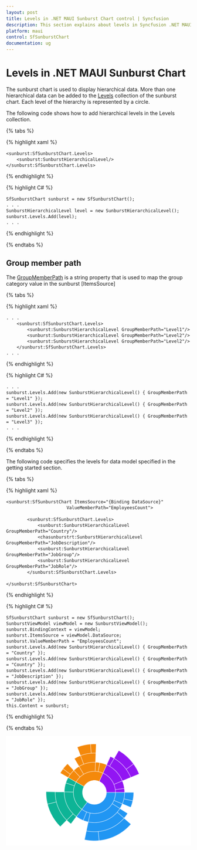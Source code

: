 ```yaml
---
layout: post
title: Levels in .NET MAUI Sunburst Chart control | Syncfusion
description: This section explains about levels in Syncfusion .NET MAUI Sunburst Chart control.
platform: maui
control: SfSunburstChart
documentation: ug
---
```


# Levels in .NET MAUI Sunburst Chart

The sunburst chart is used to display hierarchical data. More than one hierarchical data can be added to the [Levels]() collection of the sunburst chart. Each level of the hierarchy is represented by a circle.

The following code shows how to add hierarchical levels in the Levels collection.

{% tabs %} 

{% highlight xaml %}
 
    <sunburst:SfSunburstChart.Levels>
        <sunburst:SunburstHierarchicalLevel/>
    </sunburst:SfSunburstChart.Levels>

{% endhighlight %}

{% highlight C# %}

    SfSunburstChart sunburst = new SfSunburstChart();
    . . . 
    SunburstHierarchicalLevel level = new SunburstHierarchicalLevel();
    sunburst.Levels.Add(level);
    . . .

{% endhighlight %}

{% endtabs %}

## Group member path

The [GroupMemberPath]() is a string property that is used to map the group category value in the sunburst [ItemsSource]

{% tabs %} 

{% highlight xaml %}

    . . .
        <sunburst:SfSunburstChart.Levels>
            <sunburst:SunburstHierarchicalLevel GroupMemberPath="Level1"/>
            <sunburst:SunburstHierarchicalLevel GroupMemberPath="Level2"/>
            <sunburst:SunburstHierarchicalLevel GroupMemberPath="Level2"/>
        </sunburst:SfSunburstChart.Levels>
    . . .
 
{% endhighlight %}

{% highlight C# %}

    . . .
    sunburst.Levels.Add(new SunburstHierarchicalLevel() { GroupMemberPath = "Level1" });
    sunburst.Levels.Add(new SunburstHierarchicalLevel() { GroupMemberPath = "Level2" });
    sunburst.Levels.Add(new SunburstHierarchicalLevel() { GroupMemberPath = "Level3" });
    . . .

{% endhighlight %}

{% endtabs %}

The following code specifies the levels for data model specified in the getting started section.

{% tabs %} 

{% highlight xaml %}

    <sunburst:SfSunburstChart ItemsSource="{Binding DataSource}" 
                           ValueMemberPath="EmployeesCount">

            <sunburst:SfSunburstChart.Levels>
                <sunburst:SunburstHierarchicalLevel GroupMemberPath="Country"/>
                <chasunburstrt:SunburstHierarchicalLevel GroupMemberPath="JobDescription"/>
                <sunburst:SunburstHierarchicalLevel GroupMemberPath="JobGroup"/>
                <sunburst:SunburstHierarchicalLevel GroupMemberPath="JobRole"/>
            </sunburst:SfSunburstChart.Levels>

    </sunburst:SfSunburstChart>
 
{% endhighlight %}

{% highlight C# %}

    SfSunburstChart sunburst = new SfSunburstChart();
    SunburstViewModel viewModel = new SunburstViewModel();
    sunburst.BindingContext = viewModel;
    sunburst.ItemsSource = viewModel.DataSource;
    sunburst.ValueMemberPath = "EmployeesCount";
    sunburst.Levels.Add(new SunburstHierarchicalLevel() { GroupMemberPath = "Country" });
    sunburst.Levels.Add(new SunburstHierarchicalLevel() { GroupMemberPath = "Country" });
    sunburst.Levels.Add(new SunburstHierarchicalLevel() { GroupMemberPath = "JobDescription" });
    sunburst.Levels.Add(new SunburstHierarchicalLevel() { GroupMemberPath = "JobGroup" });
    sunburst.Levels.Add(new SunburstHierarchicalLevel() { GroupMemberPath = "JobRole" });
    this.Content = sunburst;

{% endhighlight %}

{% endtabs %}

![Levels in .NET MAUI Sunburst Chart](Levels_images/sunburst_chart_levels.png)